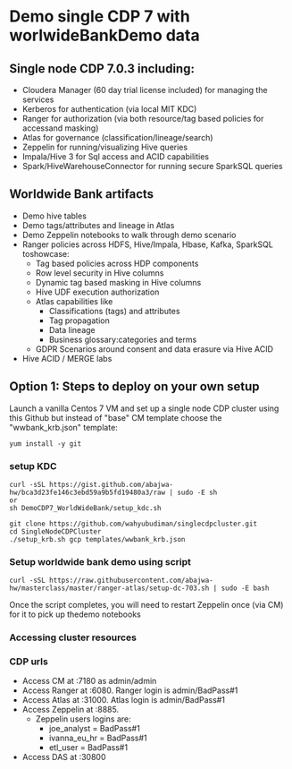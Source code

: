 # Demo single CDP 7 with worlwideBankDemo data

## Single node CDP 7.0.3 including:

- Cloudera Manager (60 day trial license included) for managing the services
- Kerberos for authentication (via local MIT KDC)
- Ranger for authorization (via both resource/tag based policies for accessand masking)
- Atlas for governance (classification/lineage/search)
- Zeppelin for running/visualizing Hive queries
- Impala/Hive 3 for Sql access and ACID capabilities
- Spark/HiveWarehouseConnector for running secure SparkSQL queries


## Worldwide Bank artifacts
- Demo hive tables
- Demo tags/attributes and lineage in Atlas
- Demo Zeppelin notebooks to walk through demo scenario
- Ranger policies across HDFS, Hive/Impala, Hbase, Kafka, SparkSQL toshowcase:
  - Tag based policies across HDP components
  - Row level security in Hive columns
  - Dynamic tag based masking in Hive columns
  - Hive UDF execution authorization
  - Atlas capabilities like
    - Classifications (tags) and attributes
    - Tag propagation
    - Data lineage
    - Business glossary:categories and terms
  - GDPR Scenarios around consent and data erasure via Hive ACID
- Hive ACID / MERGE labs

## Option 1: Steps to deploy on your own setup
Launch a vanilla Centos 7 VM and set up a single node CDP cluster using this ​Github but instead of "base" CM template choose the "wwbank_krb.json" template:

```
yum install -y git
```
### setup KDC
```
curl -sSL https://gist.github.com/abajwa-hw/bca3d23fe146c3ebd59a9b5fd19480a3/raw | sudo -E sh
or 
sh DemoCDP7_WorldWideBank/setup_kdc.sh 

git clone https://github.com/wahyubudiman/singlecdpcluster.git
cd SingleNodeCDPCluster
./setup_krb.sh gcp templates/wwbank_krb.json
```
### Setup worldwide bank demo using ​script
```
curl -sSL https://raw.githubusercontent.com/abajwa-hw/masterclass/master/ranger-atlas/setup-dc-703.sh | sudo -E bash
```
Once the script completes, you will need to restart Zeppelin once (via CM) for it to pick up thedemo notebooks

### Accessing cluster resources 
### CDP urls
- Access CM at :7180 as admin/admin
- Access Ranger at :6080. ​Ranger login is admin/BadPass#1
- Access Atlas at :31000. ​Atlas login is admin/BadPass#1
- Access ​Zeppelin​ at :​8885. ​
  - Zeppelin user​s​ logins​ are:
    - joe_analyst = BadPass#1
    - ivanna_eu_hr = BadPass#1
    - etl_user = BadPass#1
- Access DAS at :30800

